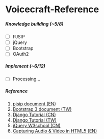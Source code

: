 # Voicecraft-Reference

##### Knowledge building (~5/8)
- [ ] PJSIP
- [ ] jQuery
- [ ] Bootstrap
- [ ] OAuth2

##### Implement (~6/12)
- [ ] Processing...

##### Reference
1. [pjsip document (EN)](http://trac.pjsip.org/repos)
2. [Bootstrap 3 document (TW)](https://kkbruce.tw/bs3/)
3. [Django Tutorial (CN)](http://www.ziqiangxuetang.com/django/django-tutorial.html)
4. [Django Tutorial (TW)](http://dokelung-blog.logdown.com/archives)
5. [jQuery W3school (CN)](http://www.w3school.com.cn/jquery/index.asp)
6. [Capturing Audio & Video in HTML5 (EN)](http://www.html5rocks.com/en/tutorials/getusermedia/intro/)
